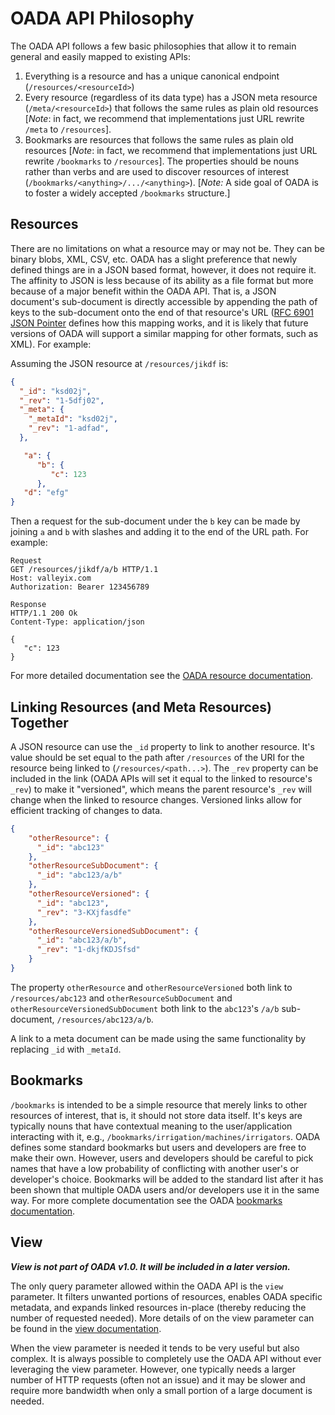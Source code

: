 # OADA API Philosophy

The OADA API follows a few basic philosophies that allow it to remain general and easily mapped to existing APIs:

1. Everything is a resource and has a unique canonical endpoint (`/resources/<resourceId>`)
2. Every resource (regardless of its data type) has a JSON meta resource (`/meta/<resourceId>`) that follows the same rules as plain old resources [*Note*: in fact, we recommend that implementations just URL rewrite `/meta` to `/resources`].
3. Bookmarks are resources that follows the same rules as plain old resources [*Note*: in fact, we recommend that implementations just URL rewrite `/bookmarks` to `/resources`]. The properties should be nouns rather than verbs and are used to discover resources of interest (`/bookmarks/<anything>/.../<anything>`). [*Note:* A side goal of OADA is to foster a widely accepted `/bookmarks` structure.]

## Resources

There are no limitations on what a resource may or may not be. They can be binary blobs, XML, CSV, etc. OADA has a slight preference that newly defined things are in a JSON based format, however, it does not require it. The affinity to JSON is less because of its ability as a file format but more because of a major benefit within the OADA API. That is, a JSON document's sub-document is directly accessible by appending the path of keys to the sub-document onto the end of that resource's URL ([RFC 6901 JSON Pointer][json-pointer] defines how this mapping works, and it is likely that future versions of OADA will support a similar mapping for other formats, such as XML). For example:

Assuming the JSON resource at `/resources/jikdf` is:

```json
{
  "_id": "ksd02j",
  "_rev": "1-5dfj02",
  "_meta": {
    "_metaId": "ksd02j",
    "_rev": "1-adfad",
  },

   "a": {
      "b": {
         "c": 123
      },
   "d": "efg"
}
```

Then a request for the sub-document under the `b` key can be made by joining `a` and `b` with slashes and adding it to the end of the URL path. For example: 

```http
Request
GET /resources/jikdf/a/b HTTP/1.1
Host: valleyix.com
Authorization: Bearer 123456789

Response
HTTP/1.1 200 Ok
Content-Type: application/json

{
   "c": 123
}
```

For more detailed documentation see the [OADA resource documentation][resource-docs].

## Linking Resources (and Meta Resources) Together

A JSON resource can use the `_id` property to link to another resource. It's value should be set equal to the path after `/resources` of the URI for the resource being linked to (`/resources/<path...>`). The `_rev` property can be included in the link (OADA APIs will set it equal to the linked to resource's `_rev`) to make it "versioned", which means the parent resource's `_rev` will change when the linked to resource changes. Versioned links allow for efficient tracking of changes to data.

```json
{
    "otherResource": {
      "_id": "abc123"
    },
    "otherResourceSubDocument": {
      "_id": "abc123/a/b"
    },
    "otherResourceVersioned": {
      "_id": "abc123",
      "_rev": "3-KXjfasdfe"
    },
    "otherResourceVersionedSubDocument": {
      "_id": "abc123/a/b",
      "_rev": "1-dkjfKDJSfsd"
    }
}
```

The property `otherResource` and `otherResourceVersioned` both link to `/resources/abc123` and `otherResourceSubDocument` and `otherResourceVersionedSubDocument` both link to the `abc123`'s `/a/b` sub-document, `/resources/abc123/a/b`.

A link to a meta document can be made using the same functionality by replacing `_id` with `_metaId`. 

## Bookmarks

`/bookmarks` is intended to be a simple resource that merely links to other resources of interest, that is, it should not store data itself. It's keys are typically nouns that have contextual meaning to the user/application interacting with it, e.g., `/bookmarks/irrigation/machines/irrigators`. OADA defines some standard bookmarks but users and developers are free to make their own. However, users and developers should be careful to pick names that have a low probability of conflicting with another user's or developer's choice. Bookmarks will be added to the standard list after it has been shown that multiple OADA users and/or developers use it in the same way. For more complete documentation see the OADA [bookmarks documentation][bookmarks-documentation].

## View

***View is not part of OADA v1.0. It will be included in a later version.***

The only query parameter allowed within the OADA API is the `view` parameter. It filters unwanted portions of resources, enables OADA specific metadata, and expands linked resources in-place (thereby reducing the number of requested needed). More details of on the view parameter can be found in the [view documentation][view-docs].

When the view parameter is needed it tends to be very useful but also complex. It is always possible to completely use the OADA API without ever leveraging the view parameter. However, one typically needs a larger number of HTTP requests (often not an issue) and it may be slower and require more bandwidth when only a small portion of a large document is needed.

[json-pointer]: https://tools.ietf.org/rfc/rfc6901.txt
[resource-docs]: https://github.com/OADA/oada-docs/blob/master/rest-specs/REST-API-Endpoints.md#resources
[view-docs]: https://github.com/OADA/oada-docs/blob/master/rest-specs/View-Proposal.md
[bookmarks-documentation]: https://github.com/OADA/oada-docs/blob/master/rest-specs/REST-API-Endpoints.md#bookmarks
